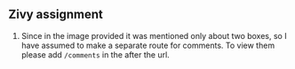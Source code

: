 
## Zivy assignment

1. Since in the image provided it was mentioned only about two boxes, so I have assumed to make a separate route for comments. To view them please add `/comments` in the after the url.

